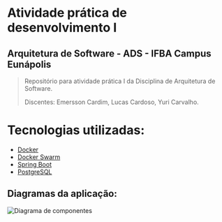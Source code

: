 # Atividade prática de desenvolvimento I
## Arquitetura de Software - ADS - IFBA Campus Eunápolis
> <p>Repositório para atividade prática I da Disciplina de Arquitetura de Software.</p>
> <p>Discentes: Emersson Cardim, Lucas Cardoso, Yuri Carvalho.</p>

Tecnologias utilizadas:
=================
<!--ts-->
* [Docker](#docker)
* [Docker Swarm](#docker-swarm)
* [Spring Boot](#spring-boot)
* [PostgreSQL](#postgree-sql)
 
<!--te-->

## Diagramas da aplicação:
![Diagrama de componentes](https://user-images.githubusercontent.com/75703602/132993718-e0cd17ee-e0f6-477f-b7c4-c9e5431a5f3d.png)
